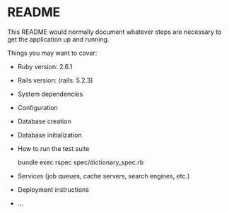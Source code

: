 # README

This README would normally document whatever steps are necessary to get the
application up and running.

Things you may want to cover:

* Ruby version: 2.6.1
* Rails version: (rails: 5.2.3)

* System dependencies

* Configuration

* Database creation

* Database initialization

* How to run the test suite

    bundle exec rspec spec/dictionary_spec.rb

* Services (job queues, cache servers, search engines, etc.)

* Deployment instructions

* ...
